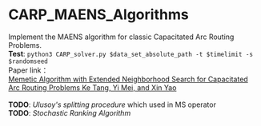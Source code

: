 # CARP_MAENS_Algorithms
Implement the MAENS algorithm for classic Capacitated Arc Routing Problems.
<br>
**Test**: `python3 CARP_solver.py $data_set_absolute_path -t $timelimit -s $randomseed`
<br>
Paper link：<br>
[Memetic Algorithm with Extended Neighborhood Search for Capacitated Arc Routing Problems Ke Tang, Yi Mei, and Xin Yao](http://citeseerx.ist.psu.edu/viewdoc/download?doi=10.1.1.716.4270&rep=rep1&type=pdf)
<br><br>
**TODO**: *Ulusoy's splitting procedure* which used in MS operator <br>
**TODO**: *Stochastic Ranking Algorithm*
